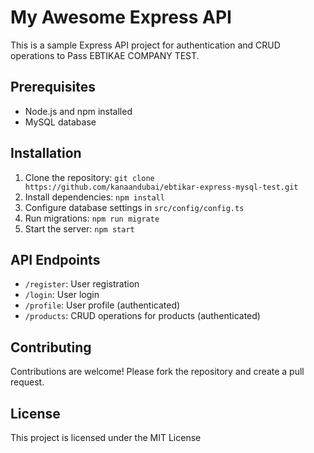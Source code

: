# My Awesome Express API

This is a sample Express API project for authentication and CRUD operations to Pass EBTIKAE COMPANY TEST.

## Prerequisites

- Node.js and npm installed
- MySQL database

## Installation

1. Clone the repository: `git clone https://github.com/kanaandubai/ebtikar-express-mysql-test.git`
2. Install dependencies: `npm install`
3. Configure database settings in `src/config/config.ts`
4. Run migrations: `npm run migrate`
5. Start the server: `npm start`

## API Endpoints

- `/register`: User registration
- `/login`: User login
- `/profile`: User profile (authenticated)
- `/products`: CRUD operations for products (authenticated)

## Contributing

Contributions are welcome! Please fork the repository and create a pull request.

## License

This project is licensed under the MIT License 
